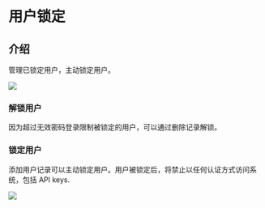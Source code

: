 # 用户锁定

<PluginInfo licenseBundled="true" name="password-policy"></PluginInfo>

## 介绍

管理已锁定用户，主动锁定用户。

![](https://static-docs.nocobase.com/202412281450083.png)

### 解锁用户

因为超过无效密码登录限制被锁定的用户，可以通过删除记录解锁。

### 锁定用户

添加用户记录可以主动锁定用户。用户被锁定后，将禁止以任何认证方式访问系统，包括 API keys.

![](https://static-docs.nocobase.com/202412281450512.png)
